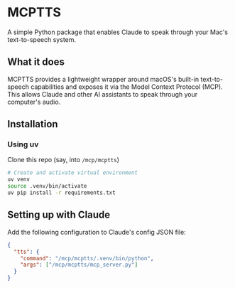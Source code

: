 # MCPTTS

A simple Python package that enables Claude to speak through your Mac's text-to-speech system.

## What it does

MCPTTS provides a lightweight wrapper around macOS's built-in text-to-speech capabilities and exposes it via the Model Context Protocol (MCP). This allows Claude and other AI assistants to speak through your computer's audio.

## Installation


### Using uv

Clone this repo (say, into `/mcp/mcptts`)

```bash
# Create and activate virtual environment
uv venv
source .venv/bin/activate
uv pip install -r requirements.txt
```

## Setting up with Claude


Add the following configuration to Claude's config JSON file:
```json
{
  "tts": {
    "command": "/mcp/mcptts/.venv/bin/python",
    "args": ["/mcp/mcptts/mcp_server.py"]
  }
}
```
